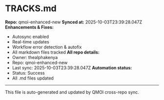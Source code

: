 # TRACKS.md

**Repo:** qmoi-enhanced-new
**Synced at:** 2025-10-03T23:39:28.047Z
**Enhancements & Fixes:**
- Autosync enabled
- Real-time updates
- Workflow error detection & autofix
- All markdown files tracked
**All repo details:**
- Owner: thealphakenya
- Repo: qmoi-enhanced-new
- Last sync: 2025-10-03T23:39:28.047Z
**Automation status:**
- Status: Success
- All .md files updated
---
This file is auto-generated and updated by QMOI cross-repo sync.
